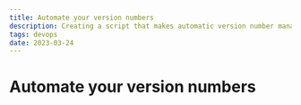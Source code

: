 ```yaml
---
title: Automate your version numbers
description: Creating a script that makes automatic version number management easy.
tags: devops
date: 2023-03-24
---
```


# Automate your version numbers

